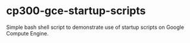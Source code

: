 # cp300-gce-startup-scripts

Simple bash shell script to demonstrate use of startup scripts on Google Compute Engine.
